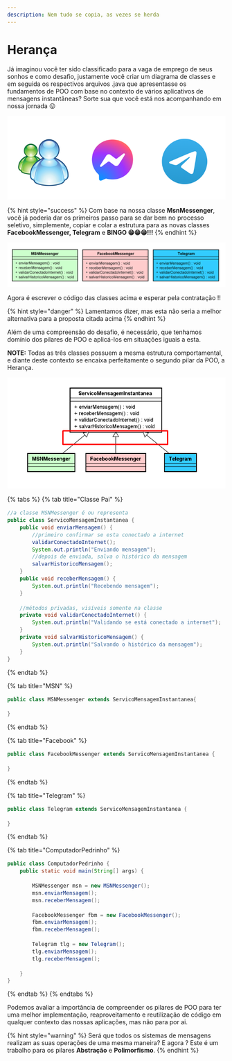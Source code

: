 ```yaml
---
description: Nem tudo se copia, as vezes se herda
---
```


# Herança

Já imaginou você ter sido classificado para a vaga de emprego de seus sonhos e como desafio, justamente você criar um diagrama de classes e em seguida os respectivos arquivos .java que apresentasse os fundamentos de POO com base no contexto de vários aplicativos de mensagens instantâneas? Sorte sua que você está nos acompanhando em nossa jornada 😜

![](<../../.gitbook/assets/image (8).png>)

{% hint style="success" %}
Com base na nossa classe **MsnMessenger**, você já poderia dar os primeiros passo para se dar bem no processo seletivo, simplemente, copiar e colar a estrutura para as novas classes **FacebookMessenger, Telegram** e **BINGO 😁😁😁!!!**
{% endhint %}

![](<../../.gitbook/assets/image (19).png>)

Agora é escrever o código das classes acima e esperar pela contratação !!

{% hint style="danger" %}
Lamentamos dizer, mas esta não seria a melhor alternativa para a proposta citada acima
{% endhint %}

Além de uma compreensão do desafio, é necessário, que tenhamos domínio dos pilares de POO e aplicá-los em situações iguais a esta.

**NOTE:** Todas as três classes possuem a mesma estrutura comportamental, e diante deste contexto se encaixa perfeitamente o segundo pilar da POO, a Herança.

![Representação UML do sistema de mensagens insntantâneas](<../../.gitbook/assets/image (11).png>)

{% tabs %}
{% tab title="Classe Pai" %}
```java
//a classe MSNMessenger é ou representa
public class ServicoMensagemInstantanea {
	public void enviarMensagem() {
		//primeiro confirmar se esta conectado a internet
		validarConectadoInternet();
		System.out.println("Enviando mensagem");
		//depois de enviada, salva o histórico da mensagem
		salvarHistoricoMensagem();
	}
	public void receberMensagem() {
		System.out.println("Recebendo mensagem");
	}
	
	//métodos privadas, visíveis somente na classe
	private void validarConectadoInternet() {
		System.out.println("Validando se está conectado a internet");
	}
	private void salvarHistoricoMensagem() {
		System.out.println("Salvando o histórico da mensagem");
	}
}
```
{% endtab %}

{% tab title="MSN" %}
```java
public class MSNMessenger extends ServicoMensagemInstantanea{

}
```
{% endtab %}

{% tab title="Facebook" %}
```java
public class FacebookMessenger extends ServicoMensagemInstantanea {

}
```
{% endtab %}

{% tab title="Telegram" %}
```java
public class Telegram extends ServicoMensagemInstantanea {

}
```
{% endtab %}

{% tab title="ComputadorPedrinho" %}
```java
public class ComputadorPedrinho {
	public static void main(String[] args) {
		
		MSNMessenger msn = new MSNMessenger();
		msn.enviarMensagem();
		msn.receberMensagem();
		
		FacebookMessenger fbm = new FacebookMessenger();
		fbm.enviarMensagem();
		fbm.receberMensagem();
		
		Telegram tlg = new Telegram();
		tlg.enviarMensagem();
		tlg.receberMensagem();
		
	}
}
```
{% endtab %}
{% endtabs %}

Podemos avaliar a importância de compreender os pilares de POO para ter uma melhor implementação, reaproveitamento e reutilização de código em qualquer contexto das nossas aplicações, mas não para por ai.

{% hint style="warning" %}
Será que todos os sistemas de mensagens realizam as suas operações de uma mesma maneira? E agora ? Este é um trabalho para os pilares **Abstração** e **Polimorfismo**.
{% endhint %}
